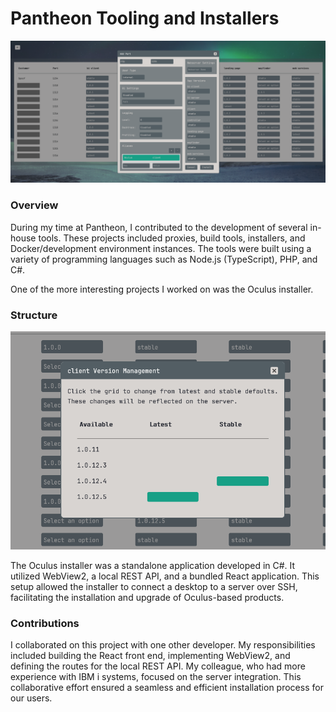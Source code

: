 # Pantheon Tooling and Installers

![Installer](./images/installer.png)

### Overview

During my time at Pantheon, I contributed to the development of several in-house tools. These projects included proxies, build tools, installers, and Docker/development environment instances. The tools were built using a variety of programming languages such as Node.js (TypeScript), PHP, and C#.

One of the more interesting projects I worked on was the Oculus installer.

### Structure

![Versioning](./images/installer2.png)

The Oculus installer was a standalone application developed in C#. It utilized WebView2, a local REST API, and a bundled React application. This setup allowed the installer to connect a desktop to a server over SSH, facilitating the installation and upgrade of Oculus-based products.

### Contributions

I collaborated on this project with one other developer. My responsibilities included building the React front end, implementing WebView2, and defining the routes for the local REST API. My colleague, who had more experience with IBM i systems, focused on the server integration. This collaborative effort ensured a seamless and efficient installation process for our users.
